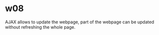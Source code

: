 # w08
AJAX allows to update the webpage, part of the webpage can be updated without refreshing the whole page.
